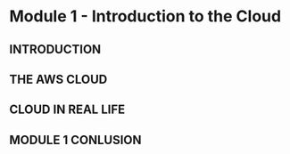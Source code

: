 # Module 1 - Introduction to the Cloud

## INTRODUCTION

## THE AWS CLOUD

## CLOUD IN REAL LIFE

## MODULE 1 CONLUSION